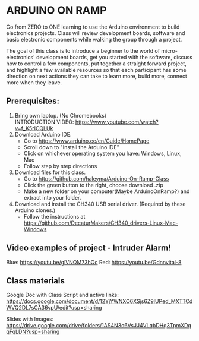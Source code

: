 # ARDUINO ON RAMP
Go from ZERO to ONE learning to use the Arduino environment to build electronics projects. Class will review development boards, software and basic electronic components while walking the group through a project.

The goal of this class is to introduce a beginner to the world of micro-electronics' development boards, get you started with the software, discuss how to control a few components, put together a straight forward project, and highlight a few available resources so that each participant has some direction on next actions they can take to learn more, build more, connect more when they leave.

## Prerequisites:
1. Bring own laptop.  (No Chromebooks)\
INTRODUCTION VIDEO:  https://www.youtube.com/watch?v=f_K5rICQLUk
1. Download Arduino IDE.
    * Go to https://www.arduino.cc/en/Guide/HomePage
    * Scroll down to "Install the Arduino IDE"
    * Click on whichever operating system you have: Windows, Linux, Mac
    * Follow step by step directions
1. Download files for this class.
    * Go to https://github.com/haleyma/Arduino-On-Ramp-Class
    * Click the green button to the right, choose download .zip
    * Make a new folder on your computer(Maybe ArduinoOnRamp?) and extract into your folder.
1. Download and install the CH340 USB serial driver.  (Required by these Arduino clones.)
    * Follow the instructions at https://github.com/DecaturMakers/CH340_drivers-Linux-Mac-Windows

## Video examples of project - Intruder Alarm!
Blue:  https://youtu.be/giVNOM73hOc
Red:  https://youtu.be/Gdnnvital-8

## Class materials
Google Doc with Class Script and active links:
https://docs.google.com/document/d/12YjYWNXO6XSjs6Z9IUPed_MXTTCdWVQ2DL7sCA36vpU/edit?usp=sharing

Slides with Images:
https://drive.google.com/drive/folders/1AS4N3o6VsJJ4VLqbDHq3TpmXDqqFqLDN?usp=sharing
